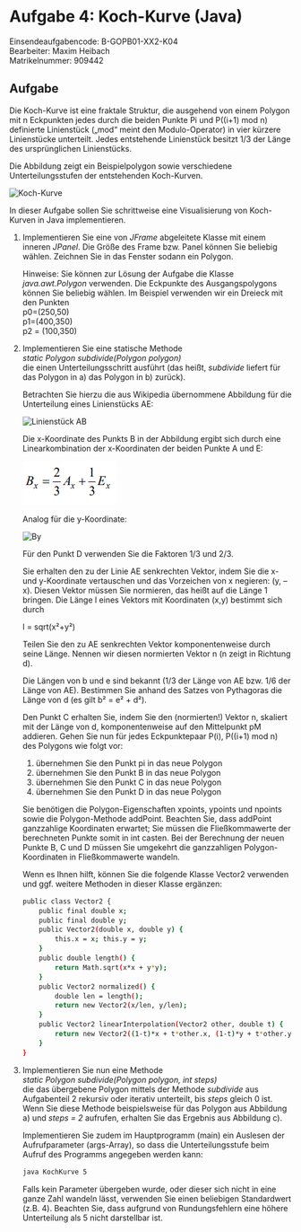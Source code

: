 # Aufgabe 4: Koch-Kurve (Java)

Einsendeaufgabencode: B-GOPB01-XX2-K04  
Bearbeiter: Maxim Heibach  
Matrikelnummer: 909442

## Aufgabe
Die Koch-Kurve ist eine fraktale Struktur, die ausgehend von einem Polygon mit n Eckpunkten jedes durch die beiden Punkte Pi und P((i+1) mod n) definierte Linienstück („mod“ meint den Modulo-Operator) in vier kürzere Linienstücke unterteilt. Jedes entstehende Linienstück besitzt 1/3 der Länge des ursprünglichen Linienstücks.  

Die Abbildung zeigt ein Beispielpolygon sowie verschiedene Unterteilungsstufen der entstehenden Koch-Kurven.

![Koch-Kurve](Koch_snowflake.png)

In dieser Aufgabe sollen Sie schrittweise eine Visualisierung von Koch-Kurven in Java implementieren.

1. Implementieren Sie eine von *JFrame* abgeleitete Klasse mit einem inneren *JPanel*. Die Größe des Frame bzw. Panel können Sie beliebig wählen. Zeichnen Sie in das Fenster sodann ein Polygon.  

    Hinweise: Sie können zur Lösung der Aufgabe die Klasse *java.awt.Polygon* verwenden. Die Eckpunkte des Ausgangspolygons können Sie beliebig wählen. Im Beispiel verwenden wir ein Dreieck mit den Punkten  
p0=(250,50)  
p1=(400,350)  
p2 = (100,350)

2. Implementieren Sie eine statische Methode  
*static Polygon subdivide(Polygon polygon)*  
die einen Unterteilungsschritt ausführt (das heißt, *subdivide* liefert für das Polygon in a) das Polygon in b) zurück).  

    Betrachten Sie hierzu die aus Wikipedia übernommene Abbildung für die Unterteilung eines Linienstücks AE: 
    
    ![Linienstück AB](line_segment.png)
    
    Die x-Koordinate des Punkts B in der Abbildung ergibt sich durch eine Linearkombination der x-Koordinaten der beiden Punkte A und E:

    ![Bx](Bx.png)

    Analog für die y-Koordinate:

    ![By](By.png)

    Für den Punkt D verwenden Sie die Faktoren 1/3 und 2/3.

    Sie erhalten den zu der Linie AE senkrechten Vektor, indem Sie die x- und y-Koordinate vertauschen und das Vorzeichen von x negieren: (y, – x). Diesen Vektor müssen Sie normieren, das heißt auf die Länge 1 bringen. Die Länge l eines Vektors mit Koordinaten (x,y) bestimmt sich durch 
    
    l = sqrt(x²+y²)

    Teilen Sie den zu AE senkrechten Vektor komponentenweise durch seine Länge. Nennen wir diesen normierten Vektor n (n zeigt in Richtung d).

    Die Längen von b und e sind bekannt (1/3 der Länge von AE bzw. 1/6 der Länge von AE). Bestimmen Sie anhand des Satzes von Pythagoras die Länge von d (es gilt b² = e² + d²).

    Den Punkt C erhalten Sie, indem Sie den (normierten!) Vektor n, skaliert mit der Länge von d, komponentenweise auf den Mittelpunkt pM addieren. Gehen Sie nun für jedes Eckpunktepaar P(i), P((i+1) mod n) des Polygons wie folgt vor:  
    1. übernehmen Sie den Punkt pi in das neue Polygon  
    2. übernehmen Sie den Punkt B in das neue Polygon  
    3. übernehmen Sie den Punkt C in das neue Polygon  
    4. übernehmen Sie den Punkt D in das neue Polygon  

    Sie benötigen die Polygon-Eigenschaften xpoints, ypoints und npoints sowie die Polygon-Methode addPoint. Beachten Sie, dass addPoint ganzzahlige Koordinaten erwartet; Sie müssen die Fließkommawerte der berechneten Punkte somit in int casten. Bei der Berechnung der neuen Punkte B, C und D müssen Sie umgekehrt die ganzzahligen Polygon-Koordinaten in Fließkommawerte wandeln.

    Wenn es Ihnen hilft, können Sie die folgende Klasse Vector2 verwenden und ggf. weitere Methoden in dieser Klasse ergänzen:

    ```sh
    public class Vector2 {
        public final double x;
        public final double y;
        public Vector2(double x, double y) {
            this.x = x; this.y = y;
        }
        public double length() {
            return Math.sqrt(x*x + y*y);
        }
        public Vector2 normalized() {
            double len = length();
            return new Vector2(x/len, y/len);
        }
        public Vector2 linearInterpolation(Vector2 other, double t) {
            return new Vector2((1-t)*x + t*other.x, (1-t)*y + t*other.y);
        }
    }
    ```

3. Implementieren Sie nun eine Methode  
*static Polygon subdivide(Polygon polygon, int steps)*  
die das übergebene Polygon mittels der Methode *subdivide* aus Aufgabenteil 2 rekursiv oder iterativ unterteilt, bis *steps* gleich 0 ist. Wenn Sie diese Methode beispielsweise für das Polygon aus Abbildung a) und *steps = 2* aufrufen, erhalten Sie das Ergebnis aus Abbildung c).

    Implementieren Sie zudem im Hauptprogramm (main) ein Auslesen der Aufrufparameter (args-Array), so dass die Unterteilungsstufe beim Aufruf des Programms angegeben werden kann:

    ```sh   
    java KochKurve 5
    ```

    Falls kein Parameter übergeben wurde, oder dieser sich nicht in eine ganze Zahl wandeln lässt, verwenden Sie einen beliebigen Standardwert (z.B. 4). Beachten Sie, dass aufgrund von Rundungsfehlern eine höhere Unterteilung als 5 nicht darstellbar ist. 